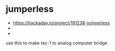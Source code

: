 # jumperless


- https://hackaday.io/project/191238-jumperless
- 
-

use this to make tec-1 to analog computer bridge


